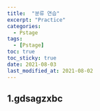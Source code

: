```yaml
---
title:  "분류 연습"
excerpt: "Practice"
categories:
  - Pstage
tags:
  - [Pstage]
toc: true
toc_sticky: true
date: 2021-08-03
last_modified_at: 2021-08-02
---
```

## 1.gdsagzxbc